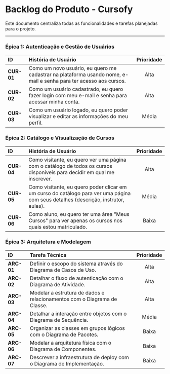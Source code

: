 # Backlog do Produto - Cursofy

Este documento centraliza todas as funcionalidades e tarefas planejadas para o projeto.

---

### Épica 1: Autenticação e Gestão de Usuários

| ID | História de Usuário | Prioridade |
| :--- | :--- | :---: |
| **CUR-01** | Como um novo usuário, eu quero me cadastrar na plataforma usando nome, e-mail e senha para ter acesso aos cursos. | Alta |
| **CUR-02** | Como um usuário cadastrado, eu quero fazer login com meu e-mail e senha para acessar minha conta. | Alta |
| **CUR-03** | Como um usuário logado, eu quero poder visualizar e editar as informações do meu perfil. | Média |

### Épica 2: Catálogo e Visualização de Cursos

| ID | História de Usuário | Prioridade |
| :--- | :--- | :---: |
| **CUR-04** | Como visitante, eu quero ver uma página com o catálogo de todos os cursos disponíveis para decidir em qual me inscrever. | Alta |
| **CUR-05** | Como visitante, eu quero poder clicar em um curso do catálogo para ver uma página com seus detalhes (descrição, instrutor, aulas). | Média |
| **CUR-06** | Como aluno, eu quero ter uma área "Meus Cursos" para ver apenas os cursos nos quais estou matriculado. | Baixa |

### Épica 3: Arquitetura e Modelagem

| ID | Tarefa Técnica | Prioridade |
| :--- | :--- | :---: |
| **ARC-01** | Definir o escopo do sistema através do Diagrama de Casos de Uso. | Alta |
| **ARC-02** | Detalhar o fluxo de autenticação com o Diagrama de Atividade. | Alta |
| **ARC-03** | Modelar a estrutura de dados e relacionamentos com o Diagrama de Classe. | Alta |
| **ARC-04** | Detalhar a interação entre objetos com o Diagrama de Sequência. | Média |
| **ARC-05** | Organizar as classes em grupos lógicos com o Diagrama de Pacotes. | Baixa |
| **ARC-06** | Modelar a arquitetura física com o Diagrama de Componentes. | Baixa |
| **ARC-07** | Descrever a infraestrutura de deploy com o Diagrama de Implementação. | Baixa |